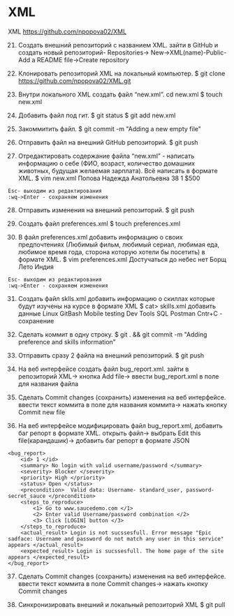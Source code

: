# XML
XML
		https://github.com/npopova02/XML

 21. Создать внешний репозиторий c названием XML.
	зайти в GitHub и создать новый репозиторий-  Repositories-> New->XML(name)-Public-Add a README file->Create repository
 
 22. Клонировать репозиторий XML на локальный компьютер.
	$ git clone https://github.com/npopova02/XML.git

 23. Внутри локального XML создать файл “new.xml”.
	cd new.xml
	$ touch new.xml

 24. Добавить файл под гит.
	$ git status
	$ git add new.xml
	
 25. Закоммитить файл.
	$ git commit -m "Adding a new empty file"
 
 26. Отправить файл на внешний GitHub репозиторий.
	$ git push 
	
 27. Отредактировать содержание файла “new.xml” - написать информацию о себе (ФИО, возраст, количество домашних животных, будущая желаемая зарплата). Всё написать в формате XML.
	$ vim new.xml
	<Person>
		<Personal>
			<Name> Попова Надежда Анатольевна </Name> 
			<Age> 38 </Age>
			<Pets> 1 </Pets>
			<Salary> $500 </Salary>
		</Personal>
	</Person>	
	
	Esc- выходим из редактирования
	:wq->Enter - сохраняем изменения
	
 28. Отправить изменения на внешний репозиторий.
	$ git push
	
 29. Создать файл preferences.xml
	$ touch preferences.xml

 30. В файл preferences.xml добавить информацию о своих предпочтениях (Любимый фильм, любимый сериал, любимая еда, любимое время года, сторона которую хотели бы посетить) в формате XML.
	$ vim preferences.xml
	<Person>
	  <Preferences>
          <Film> Достучаться до небес </Film>
          <Series> нет </Series>
          <Food> Борщ </Food>
          <Season> Лето </Season>
          <Country> Индия </Country>
	  </Preferences>
	</Person>
	
	Esc- выходим из редактирования
	:wq->Enter - сохраняем изменения
	
 31. Создать файл sklls.xml добавить информацию о скиллах которые будут изучены на курсе в формате XML
 $ cat> skills.xml
	добавить данные
	<Person>
	  <Skills>
          <Skill1> Linux GitBash </Skill1>
          <Skill2> Mobile testing </Skill2>
          <Skill3> Dev Tools </Skill3>
          <Skill4> SQL </Skill4>
          <Skill5> Postman </Skill5>
	  </Skills>
	</Person>
	Cntr+C - сохранение

 32. Сделать коммит в одну строку.
	$ git . && git commit -m "Adding preference and skills information"

 33. Отправить сразу 2 файла на внешний репозиторий.
	$ git push
	
 34. На веб интерфейсе создать файл bug_report.xml.
	зайти в репозиторий XML-> кнопка Add file-> ввести bug_report.xml в поле для названия файла
	
 35. Сделать Commit changes (сохранить) изменения на веб интерфейсе.
	ввести текст коммита в поле для названия коммита-> нажать кнопку Commit new file 
 
 36. На веб интерфейсе модифицировать файл bug_report.xml, добавить баг репорт в формате XML.
	открыть файл-> выбрать Edit this file(карандашик)-> добавить баг репорт в формате JSON
	
	<bug_report>
		<id> 1 </id>
		<summary> No login with valid username/password </summary> 
		<severity> Blocker </severity>
		<priority> High </priority>
		<status> Open </status>
		<precondition>  Valid data: Username- standard_user, password-secret_sauce </precondition>
		<steps_to_reproduce>
			<1> Go to www.saucedemo.com </1>
			<2> Enter valid Username/password combination </2>
			<3> Click [LOGIN] button </3>  
		</steps_to_reproduce>
		<actual_result> Login is not sucssesfull. Error message "Epic sadface: Username and password do not match any user in this service" appears </actual_result>
		<expected_result> Login is sucssesfull. The home page of the site appears </expected_result>
	</bug_report>
	
 37. Сделать Commit changes (сохранить) изменения на веб интерфейсе.
	ввести текст коммита в поле Commit changes-> нажать кнопку Commit changes
	
 38. Синхронизировать внешний и локальный репозиторий XML
	$ git pull